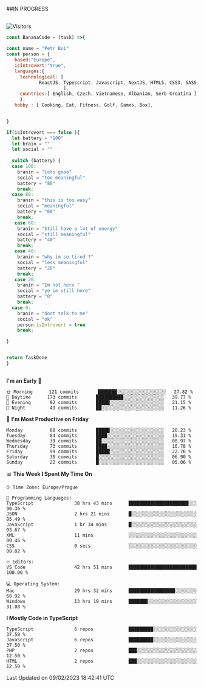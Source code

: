 ##IN PROGRESS
##
![Visitors](https://komarev.com/ghpvc/?username=petrbui&style=for-the-badge&label=Visitors+👀)
```Javascript
const BananaCode = (task) =>{

const name = "Petr Bui"
const person = {
   based:"Europe",
   isIntrovert:"true",
   languages:{
     technological: [ 
            ReactJS, Typescript, Javascript, NextJS, HTML5, CSS3, SASS, Redux, Node, Storybook, Styled-Component
                     ],
     countries:[ English, Czech, Vietnamese, Albanian, Serb-Croatina ]
     },
   hobby : [ Cooking, Eat, Fitness, Golf, Games, Box],


}

if(isIntrovert === false ){
  let battery = "100"
  let brain = ""
  let social = ""
  
  switch (battery) {
  case 100:
    branin = "Lets gooo"
    social = "too meaningful"
    battery = "80"
    break;
  case 80:
    branin = "this is too easy"
    social = "meaningful"
    battery = "60"
    break;
   case 60:
    branin = "Still have a lot of energy"
    social = "still meaningful"
    battery = "40"
    break;
   case 40:
    branin = "why im so tired ?"
    social = "less meaningful"
    battery = "20"
    break;
   case 20:
    branin = "Im not here "
    social = "ye im still here"
    battery = "0"
    break;
  case 0:
    branin = "dont talk to me"
    social = "ok"
    person.isIntrovert = true
    break;

}


return TaskDone
}
```



##
<!--
[![My GitHub stats](https://github-readme-stats.vercel.app/api?username=petrbui&theme=github_dark)](https://github.com/anuraghazra/github-readme-stats)

[![My wakatime stats](https://github-readme-stats.vercel.app/api/wakatime?username=petrbui&theme=github_dark)](https://github.com/anuraghazra/github-readme-stats)
-->
<!--START_SECTION:waka-->
**I'm an Early 🐤** 

```text
🌞 Morning      121 commits       ███████░░░░░░░░░░░░░░░░░░   27.82 % 
🌆 Daytime      173 commits       ██████████░░░░░░░░░░░░░░░   39.77 % 
🌃 Evening       92 commits       █████░░░░░░░░░░░░░░░░░░░░   21.15 % 
🌙 Night         49 commits       ██░░░░░░░░░░░░░░░░░░░░░░░   11.26 % 

```
📅 **I'm Most Productive on Friday** 

```text
Monday          88 commits       █████░░░░░░░░░░░░░░░░░░░░   20.23 % 
Tuesday         84 commits       ████░░░░░░░░░░░░░░░░░░░░░   19.31 % 
Wednesday       39 commits       ██░░░░░░░░░░░░░░░░░░░░░░░   08.97 % 
Thursday        73 commits       ████░░░░░░░░░░░░░░░░░░░░░   16.78 % 
Friday          99 commits       █████░░░░░░░░░░░░░░░░░░░░   22.76 % 
Saturday        30 commits       █░░░░░░░░░░░░░░░░░░░░░░░░   06.90 % 
Sunday          22 commits       █░░░░░░░░░░░░░░░░░░░░░░░░   05.06 % 

```


📊 **This Week I Spent My Time On** 

```text
⌚︎ Time Zone: Europe/Prague

💬 Programming Languages: 
TypeScript               38 hrs 43 mins      ██████████████████████░░░   90.36 % 
JSON                     2 hrs 21 mins       █░░░░░░░░░░░░░░░░░░░░░░░░   05.49 % 
JavaScript               1 hr 34 mins        █░░░░░░░░░░░░░░░░░░░░░░░░   03.67 % 
XML                      11 mins             ░░░░░░░░░░░░░░░░░░░░░░░░░   00.46 % 
CSS                      0 secs              ░░░░░░░░░░░░░░░░░░░░░░░░░   00.02 % 

🔥 Editors: 
VS Code                  42 hrs 51 mins      █████████████████████████   100.00 % 

💻 Operating System: 
Mac                      29 hrs 32 mins      █████████████████░░░░░░░░   68.92 % 
Windows                  13 hrs 19 mins      ███████░░░░░░░░░░░░░░░░░░   31.08 % 

```

**I Mostly Code in TypeScript** 

```text
TypeScript               6 repos             █████████░░░░░░░░░░░░░░░░   37.50 % 
JavaScript               6 repos             █████████░░░░░░░░░░░░░░░░   37.50 % 
PHP                      2 repos             ███░░░░░░░░░░░░░░░░░░░░░░   12.50 % 
HTML                     2 repos             ███░░░░░░░░░░░░░░░░░░░░░░   12.50 % 

```



 Last Updated on 09/02/2023 18:42:41 UTC
<!--END_SECTION:waka-->
